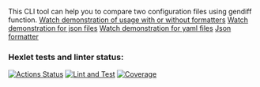 This CLI tool can help you to compare two configuration files using gendiff function. 
[Watch demonstration of usage with or without formatters](https://asciinema.org/a/QkJVHlLIs8CfYyvCqWVTwhQXy)
[Watch demonstration for json files](https://asciinema.org/a/YONoWweyjVdWYWzxh994hgtza) 
[Watch demonstration for yaml files](https://asciinema.org/a/4eqZF5sM4VduEwwfLEmvYTCsq)
[Json formatter](https://asciinema.org/a/2AGCrM6ckuPikuX4a7w8rm9XA)


### Hexlet tests and linter status:
[![Actions Status](https://github.com/Victoria-Fedorenko/qa-auto-engineer-python-project-241/actions/workflows/hexlet-check.yml/badge.svg)](https://github.com/Victoria-Fedorenko/qa-auto-engineer-python-project-241/actions)
[![Lint and Test](https://github.com/Victoria-Fedorenko/qa-auto-engineer-python-project-241/actions/workflows/tests_and_lint.yml/badge.svg)](https://github.com/Victoria-Fedorenko/qa-auto-engineer-python-project-241/actions/workflows/tests_and_lint.yml)
[![Coverage](https://sonarcloud.io/api/project_badges/measure?project=Victoria-Fedorenko_qa-auto-engineer-python-project-241&metric=coverage)](https://sonarcloud.io/summary/new_code?id=Victoria-Fedorenko_qa-auto-engineer-python-project-241)
